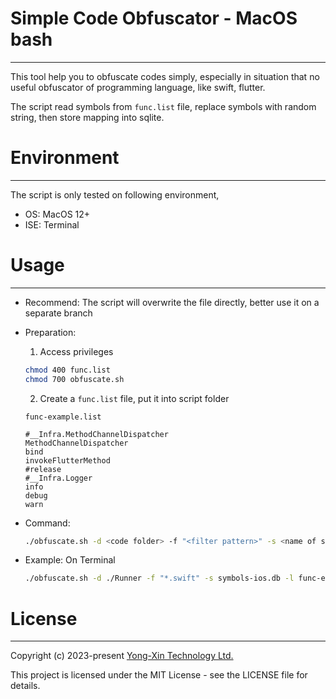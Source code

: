 # Simple Code Obfuscator - MacOS bash
------

This tool help you to obfuscate codes simply, especially in situation that no useful obfuscator of programming language, like swift, flutter.

The script read symbols from <code>func.list</code> file, replace symbols with random string, then store mapping into sqlite.


# Environment
------

The script is only tested on following environment,
* OS: MacOS 12+
* ISE: Terminal

# Usage
------

* Recommend: The script will overwrite the file directly, better use it on a separate branch

* Preparation: 
  1. Access privileges
  
  ```bash
  chmod 400 func.list
  chmod 700 obfuscate.sh
  ```
  
  2. Create a <code>func.list</code> file, put it into script folder

  <code>func-example.list</code>
  ```
  #__Infra.MethodChannelDispatcher
  MethodChannelDispatcher
  bind
  invokeFlutterMethod
  #release
  #__Infra.Logger
  info
  debug
  warn
  ```

* Command: 
  ```bash
  ./obfuscate.sh -d <code folder> -f "<filter pattern>" -s <name of sqlite db file> -l <file of symbol list> 
  ```

* Example: On Terminal
  ```bash
  ./obfuscate.sh -d ./Runner -f "*.swift" -s symbols-ios.db -l func-example.list 
  ```


# License
------
Copyright (c) 2023-present [Yong-Xin Technology Ltd.](https://yong-xin.tech/)

This project is licensed under the MIT License - see the LICENSE file for details.


